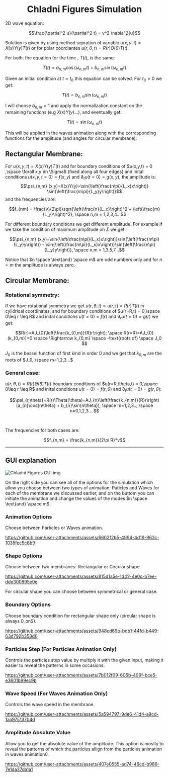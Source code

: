 <h1 style="text-align: center;"> Chladni Figures Simulation </h1>

2D wave equation: 

$$\frac{\partial^2 u}{\partial^2 t} = v^2 \nabla^2{u}$$

Solution is given by using method sepration of variable $u(x,y,t)=X(x)Y(y)T(t)$ or for polar coordiantes $u(r,\theta,t)=R(r)\Theta(\theta)T(t)$.

For both. the equation for the time , $T(t)$, is the same:

$$ T(t) = a_{n,m}\cos{(\omega_{n,m}t)} + b_{n,m}\sin{(\omega_{n,m}t)} $$

Given an initial condition at $t=t_{0}$ this equation can be solved. For $t_{0}=0$ we get:

$$ T(t) =  b_{n,m}\sin{(\omega_{n,m}t)} $$

I will choose $b_{n,m}=1$ and apply the normalization constant on the remaining functions (e.g $X(x)Y(y)$...), and eventually get:

$$ T(t) =  \sin{(\omega_{n,m}t)} $$

This will be applied in the waves animation along with the corresponding functions for the amplitude (and angles for circular membrane).

<h2> Rectangular Membrane: </h2>

For $u(x,y,t)=X(x)Y(y)T(t)$ and for boundary conditions of $u(x,y,t) = 0 ,\space \forall x,y \in \Sigma$ (fixed along all four edges) and inital conditions $u(x,y,t=0)=f(x,y)$ and $\partial_t{u(t=0)}=g(x,y)$, the amplitude is: $$\psi_{n,m} (x,y)=X(x)Y(y)=\sin{\left(\frac{n\pi}{L_x}x\right)} \sin{\left(\frac{m\pi}{L_y}y\right)}$$
and the frequencies are: 

$$f_{nm} = \frac{v}{2\pi}\sqrt{\left(\frac{n}{L_x}\right)^2 + \left(\frac{m}{L_y}\right)^2}, \space n,m = 1,2,3,4...$$

For different boundary conditions we get different amplitude. For example if we take the condition of maximum amplitude on $\Sigma$ we get: 

$$\psi_{n,m} (x,y)=\sin{\left(\frac{n\pi}{L_x}x\right)}\sin{\left(\frac{m\pi}{L_y}y\right)} - \sin{\left(\frac{m\pi}{L_x}x\right)}\sin{\left(\frac{n\pi}{L_y}y\right)}, \space n,m = 1,3,5,7...$$

Notice that $n \space \text{and} \space m$ are odd numbers only and for $n=m$ the amplitude is always zero.


<h2> Circular Membrane: </h2>

<h3> Rotational symmetry: </h3>

If we have rotational symmetry we get $u(r,\theta,t)=u(r,t)=R(r)T(t)$ in cylidrical coordinates, and for boundary conditions of $u(r=R,t) = 0,\space 0\leq r \leq R$ and inital conditions $u(t=0)=f(r)$ and $\partial_t{u(t=0)}=g(r)$ we get: 

$$R(r)=AJ_{0}\left(\frac{k_{0,m}}{R}r\right); \space R(r=R)=AJ_{0}(k_{0,m})=0 \space \Rightarrow k_{0,m} \space -\text{roots of} \space J_0 $$

$J_0$ is the bessel function of first kind in order 0 and we get that $k_{0,m}$ are the roots of $J_0, \space m=1,2,3...$

<h3> General case: </h3>

$u(r,\theta,t)=R(r)\Theta(\theta)T(t)$ boundary conditions of $u(r=R,\theta,t) = 0,\space 0\leq r \leq R$ and inital conditions $u(t=0)=f(r,\theta)$ and $\partial_t{u(t=0)}=g(r,\theta)$:

$$\psi_{r,\theta}=R(r)\Theta(\theta)=AJ_{n}\left(\frac{k_{n,m}}{R}r\right)(a_{n}\cos{n\theta} + b_{n}\sin{n\theta}), \space m=1,2,3..; \space n=0,1,2,3....$$

<br>

The frequencies for both cases are: 

$$f_{n,m} = \frac{k_{n,m}}{2\pi R}*v$$

<hr>


<h2> GUI explanation </h2>

![Chladni Figures GUI img](https://github.com/user-attachments/assets/a1c1575f-9dc1-4ad9-a7ba-527a2f5c50ba)

On the right side you can see all of the options for the simulation which allow you choose between two types of animation: Paticles and Waves for each of the membrane we discussed earlier, and on the buttom you can initiate the animation and change the values of the modes $n \space \text{and} \space m$.


<h3> Animation Options </h3>

Choose between Particles or Waves animation.

https://github.com/user-attachments/assets/660212b5-4994-4d19-963c-1035fec5c8b9


<h3> Shape Options </h3>

Choose between two membranes: Rectangular or Circular shape.

https://github.com/user-attachments/assets/815d1a5e-1d42-4e0c-b7ee-dde300895e9e

For circular shape you can choose between symmetrical or general case.


<h3> Boundary Options </h3>

Choose boundary condition for rectangular shape only (circular shape is always 0_onS).

https://github.com/user-attachments/assets/948cd69b-bdb1-44fd-b449-63d792b358d6


<h3> Particles Step (For Particles Animation Only) </h3>

Controls the particles step value by multiply it with the given input, making it easier to reveal the patterns in some occasions.

https://github.com/user-attachments/assets/7b012f09-606b-499f-bce5-e3601b99ec9b


<h3> Wave Speed (For Waves Animation Only) </h3>

Controls the wave speed in the membrane.

https://github.com/user-attachments/assets/5a594797-9de6-41d4-a9cd-1aa975137b4d


<h3> Amplitude Absolute Value </h3>


Allow you to get the absolute value of the amplitude. This option is mostly to reveal the patterns of which the particles allign from the particles animation in waves animation0.


https://github.com/user-attachments/assets/407e0555-ad74-46cd-b986-7e1da37da1a1






